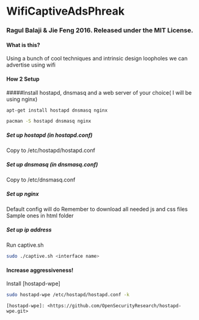 # WifiCaptiveAdsPhreak
### Ragul Balaji & Jie Feng 2016. Released under the MIT License.

#### What is this?
Using a bunch of cool techniques and intrinsic design loopholes we can advertise using wifi

#### How 2 Setup

#####Install hostapd, dnsmasq and a web server of your choice( I will be using nginx)
```sh
apt-get install hostapd dnsmasq nginx
```
```sh
pacman -S hostapd dnsmasq nginx
```

##### Set up hostapd (in hostapd.conf)
Copy to /etc/hostapd/hostapd.conf

##### Set up dnsmasq (in dnsmasq.conf)
Copy to /etc/dnsmasq.conf

##### Set up nginx
Default config will do
Remember to download all needed js and css files
Sample ones in html folder

##### Set up ip address
Run captive.sh
```sh
sudo ./captive.sh <interface name>
```

#### Increase aggressiveness!
Install [hostapd-wpe]
```sh
sudo hostapd-wpe /etc/hostapd/hostapd.conf -k
```


	[hostapd-wpe]: <https://github.com/OpenSecurityResearch/hostapd-wpe.git>
